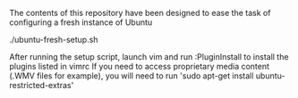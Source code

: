 The contents of this repository have been designed to ease the task of configuring a fresh instance of Ubuntu

./ubuntu-fresh-setup.sh

After running the setup script, launch vim and run :PluginInstall to install the plugins listed in vimrc
If you need to access proprietary media content (.WMV files for example), you will need to run 'sudo apt-get install ubuntu-restricted-extras'
